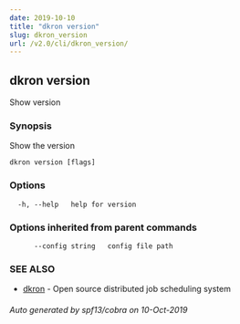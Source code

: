```yaml
---
date: 2019-10-10
title: "dkron version"
slug: dkron_version
url: /v2.0/cli/dkron_version/
---
```

## dkron version

Show version

### Synopsis

Show the version

```
dkron version [flags]
```

### Options

```
  -h, --help   help for version
```

### Options inherited from parent commands

```
      --config string   config file path
```

### SEE ALSO

* [dkron](/docs/v2/cli/dkron/)	 - Open source distributed job scheduling system

###### Auto generated by spf13/cobra on 10-Oct-2019
